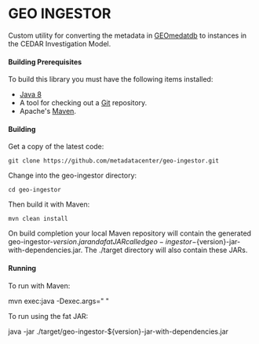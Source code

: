 GEO INGESTOR
============

Custom utility for converting the metadata in [GEOmedatdb](http://gbnci.abcc.ncifcrf.gov/geo/) 
to instances in the CEDAR Investigation Model.

#### Building Prerequisites

To build this library you must have the following items installed:

+ [Java 8](http://www.oracle.com/technetwork/java/javase/downloads/index.html)
+ A tool for checking out a [Git](http://git-scm.com/) repository.
+ Apache's [Maven](http://maven.apache.org/index.html).

#### Building

Get a copy of the latest code:

    git clone https://github.com/metadatacenter/geo-ingestor.git 

Change into the geo-ingestor directory:

    cd geo-ingestor

Then build it with Maven:

    mvn clean install

On build completion your local Maven repository will contain the generated geo-ingestor-${version}.jar and a fat JAR called geo-ingestor-${version}-jar-with-dependencies.jar.
The ./target directory will also contain these JARs.

#### Running

To run with Maven:

   mvn exec:java -Dexec.args="<GEOmetadb Database File> <CEDAR JSON Instance File>"

To run using the fat JAR:

   java -jar ./target/geo-ingestor-${version}-jar-with-dependencies.jar <GEOmetadb Database File> <CEDAR JSON Instance File>



